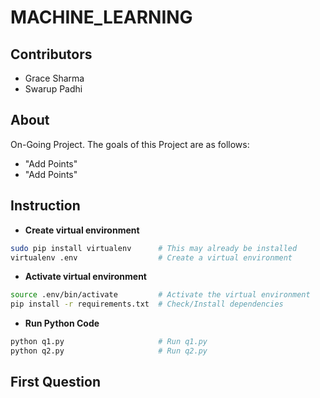 # MACHINE_LEARNING
## Contributors
- Grace Sharma
- Swarup Padhi
## About
On-Going Project.
The goals of this Project
are as follows:
- "Add Points"
- "Add Points" 
## Instruction
- **Create virtual environment**
```bash
sudo pip install virtualenv      # This may already be installed
virtualenv .env                  # Create a virtual environment
```
- **Activate virtual environment**
```bash
source .env/bin/activate         # Activate the virtual environment
pip install -r requirements.txt  # Check/Install dependencies
```
- **Run Python Code**
```bash
python q1.py                     # Run q1.py
python q2.py                     # Run q2.py
```

## First Question 

